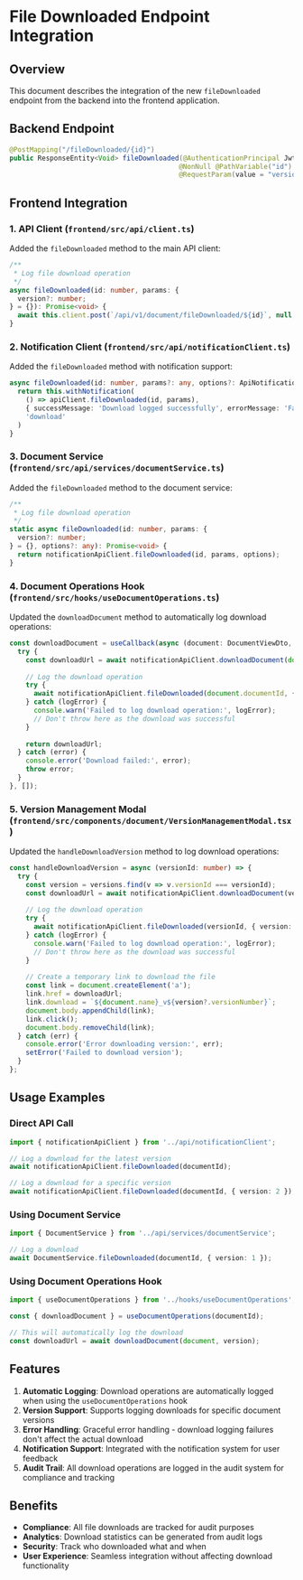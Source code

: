 # File Downloaded Endpoint Integration

## Overview
This document describes the integration of the new `fileDownloaded` endpoint from the backend into the frontend application.

## Backend Endpoint
```java
@PostMapping("/fileDownloaded/{id}")
public ResponseEntity<Void> fileDownloaded(@AuthenticationPrincipal Jwt jwt,
                                          @NonNull @PathVariable("id") Long id,
                                          @RequestParam(value = "version", required = false) Long version)
```

## Frontend Integration

### 1. API Client (`frontend/src/api/client.ts`)
Added the `fileDownloaded` method to the main API client:

```typescript
/**
 * Log file download operation
 */
async fileDownloaded(id: number, params: {
  version?: number;
} = {}): Promise<void> {
  await this.client.post(`/api/v1/document/fileDownloaded/${id}`, null, { params });
}
```

### 2. Notification Client (`frontend/src/api/notificationClient.ts`)
Added the `fileDownloaded` method with notification support:

```typescript
async fileDownloaded(id: number, params?: any, options?: ApiNotificationOptions) {
  return this.withNotification(
    () => apiClient.fileDownloaded(id, params),
    { successMessage: 'Download logged successfully', errorMessage: 'Failed to log download', ...options },
    'download'
  )
}
```

### 3. Document Service (`frontend/src/api/services/documentService.ts`)
Added the `fileDownloaded` method to the document service:

```typescript
/**
 * Log file download operation
 */
static async fileDownloaded(id: number, params: {
  version?: number;
} = {}, options?: any): Promise<void> {
  return notificationApiClient.fileDownloaded(id, params, options);
}
```

### 4. Document Operations Hook (`frontend/src/hooks/useDocumentOperations.ts`)
Updated the `downloadDocument` method to automatically log download operations:

```typescript
const downloadDocument = useCallback(async (document: DocumentViewDto, version?: number) => {
  try {
    const downloadUrl = await notificationApiClient.downloadDocument(document.documentId, { version });
    
    // Log the download operation
    try {
      await notificationApiClient.fileDownloaded(document.documentId, { version });
    } catch (logError) {
      console.warn('Failed to log download operation:', logError);
      // Don't throw here as the download was successful
    }
    
    return downloadUrl;
  } catch (error) {
    console.error('Download failed:', error);
    throw error;
  }
}, []);
```

### 5. Version Management Modal (`frontend/src/components/document/VersionManagementModal.tsx`)
Updated the `handleDownloadVersion` method to log download operations:

```typescript
const handleDownloadVersion = async (versionId: number) => {
  try {
    const version = versions.find(v => v.versionId === versionId);
    const downloadUrl = await notificationApiClient.downloadDocument(versionId, { version: version?.versionNumber });
    
    // Log the download operation
    try {
      await notificationApiClient.fileDownloaded(versionId, { version: version?.versionNumber });
    } catch (logError) {
      console.warn('Failed to log download operation:', logError);
      // Don't throw here as the download was successful
    }
    
    // Create a temporary link to download the file
    const link = document.createElement('a');
    link.href = downloadUrl;
    link.download = `${document.name}_v${version?.versionNumber}`;
    document.body.appendChild(link);
    link.click();
    document.body.removeChild(link);
  } catch (err) {
    console.error('Error downloading version:', err);
    setError('Failed to download version');
  }
};
```

## Usage Examples

### Direct API Call
```typescript
import { notificationApiClient } from '../api/notificationClient';

// Log a download for the latest version
await notificationApiClient.fileDownloaded(documentId);

// Log a download for a specific version
await notificationApiClient.fileDownloaded(documentId, { version: 2 });
```

### Using Document Service
```typescript
import { DocumentService } from '../api/services/documentService';

// Log a download
await DocumentService.fileDownloaded(documentId, { version: 1 });
```

### Using Document Operations Hook
```typescript
import { useDocumentOperations } from '../hooks/useDocumentOperations';

const { downloadDocument } = useDocumentOperations(documentId);

// This will automatically log the download
const downloadUrl = await downloadDocument(document, version);
```

## Features

1. **Automatic Logging**: Download operations are automatically logged when using the `useDocumentOperations` hook
2. **Version Support**: Supports logging downloads for specific document versions
3. **Error Handling**: Graceful error handling - download logging failures don't affect the actual download
4. **Notification Support**: Integrated with the notification system for user feedback
5. **Audit Trail**: All download operations are logged in the audit system for compliance and tracking

## Benefits

- **Compliance**: All file downloads are tracked for audit purposes
- **Analytics**: Download statistics can be generated from audit logs
- **Security**: Track who downloaded what and when
- **User Experience**: Seamless integration without affecting download functionality
